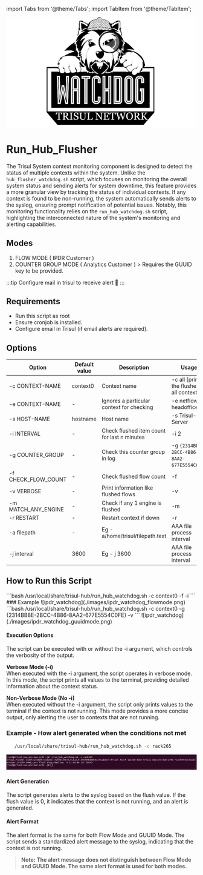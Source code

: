 import Tabs from '@theme/Tabs';
import TabItem from '@theme/TabItem';

![IPDR-Watchdog](./images/watch_dog.png)

# Run_Hub_Flusher

The Trisul System context monitoring component is designed to detect the status of multiple contexts within the system. Unlike the `hub_flusher_watchdog.sh` script, which focuses on monitoring the overall system status and sending alerts for system downtime, this feature provides a more granular view by tracking the status of individual contexts. If any context is found to be non-running, the system automatically sends alerts to the syslog, ensuring prompt notification of potential issues. Notably, this monitoring functionality relies on the `run_hub_watchdog.sh` script, highlighting the interconnected nature of the system's monitoring and alerting capabilities.

## Modes
   1) FLOW MODE ( IPDR Customer )
   2) COUNTER GROUP MODE ( Analytics Customer )
     > Requires the GUUID key to be provided.

:::tip
Configure mail in trisul to receive alert
:bell:
:::


## Requirements
- Run this script as root
- Ensure cronjob is installed.
- Configure email in Trisul (if email alerts are required).

## Options

| Option             | Default value   | Description                           | Usage            |
| -------------------| ----------------| ------------------------------------- | -----------------|
| -c CONTEXT-NAME    | context0        | Context name                          | -c all [prints the flusher for all contexts]   |
| -e CONTEXT-NAME    |     -           | Ignores a particular context for checking           | -e netflow -e headoffice                                    |
| -s HOST-NAME       | hostname        | Host name                             | -s Trisul-Server                                            |
| -i INTERVAL        |     -           | Check flushed item count for last n minutes | -i 2                                                  |
| -g COUNTER_GROUP   |     -           | Check this counter group in log       | -g `{2314BB8E-2BCC-4B86-8AA2-677E5554C0FE}`                 |
| -f CHECK_FLOW_COUNT|     -           | Check flushed flow count              | -f                                                          |
| -v VERBOSE         |     -           | Print information like flushed flows  | -v                                                          |
| -m MATCH_ANY_ENGINE|    -           | Check if any 1 engine is flushed      | -m                                                          |
| -r RESTART         |     -           | Restart context if down               | -r                                                          |
| -a filepath        |     -          | Eg -a/home/trisul/filepath.text        | AAA file process interval |
| -j interval        |      3600        | Eg - j 3600             | AAA file process interval |


## How to Run this Script
<Tabs>
   <TabItem value="FLOW-MODE" default >
   ```bash
   /usr/local/share/trisul-hub/run_hub_watchdog.sh -c context0 -f -i
   ```
   ### Example
   ![ipdr_watchdog](./images/ipdr_watchdog_flowmode.png)
   </TabItem>
   <TabItem value="COUNTER_GROUP-MODE">
   ```bash
   /usr/local/share/trisul-hub/run_hub_watchdog.sh -c context0 -g {2314BB8E-2BCC-4B86-8AA2-677E5554C0FE} -v
   ```
   ![ipdr_watchdog](./images/ipdr_watchdog_guuidmode.png)
   </TabItem>
</Tabs>

#### Execution Options
The script can be executed with or without the -i argument, which controls the verbosity of the output.  

**Verbose Mode (-i)**  
When executed with the -i argument, the script operates in verbose mode. In this mode, the script prints all values to the terminal, providing detailed information about the context status.  

**Non-Verbose Mode (No -i)**  
When executed without the -i argument, the script only prints values to the terminal if the context is not running. This mode provides a more concise output, only alerting the user to contexts that are not running.

### Example - How alert generated when the conditions not met
```bash
   /usr/local/share/trisul-hub/run_hub_watchdog.sh -c rack265
```
![error_log](./images/log_message.png)

#### Alert Generation
The script generates alerts to the syslog based on the flush value. If the flush value is 0, it indicates that the context is not running, and an alert is generated.
#### Alert Format
The alert format is the same for both Flow Mode and GUUID Mode. The script sends a standardized alert message to the syslog, indicating that the context is not running.
>**Note: The alert message does not distinguish between Flow Mode and GUUID Mode. The same alert format is used for both modes.**